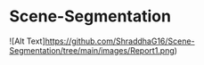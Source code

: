 # Scene-Segmentation

![Alt Text]https://github.com/ShraddhaG16/Scene-Segmentation/tree/main/images/Report1.png)
